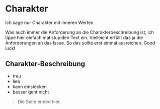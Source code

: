 # Charakter
Ich sage nur Charakter mit inneren Werten.

Was auch immer die Anforderung an die Charakterbeschreibung ist, ich tippe hier einfach mal stupiden Text ein. Vielleicht erfüllt das ja die Anforderungen an das Issue.
So das sollte erst einmal ausreichen. Good luck!

## Charakter-Beschreibung

* treu
* lieb
* kann einstecken
* besser geht nicht

> Die Seite ended hier.